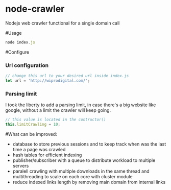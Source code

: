 # node-crawler
Nodejs web crawler functional for a single domain call

#Usage
```javascript
node index.js
```

#Configure
### Url configuration
```javascript
// change this url to your desired url inside index.js
let url = 'http://wiprodigital.com/';

```

### Parsing limit
I took the liberty to add a parsing limit, in case there's a big website like google, without a limit the crawler will keep going.
```javascript
// this value is located in the contructor()
this.limitCrawling = 10;
```


#What can be improved:
* database to store previous sessions and to keep track when was the last time a page was crawled
* hash tables for efficient indexing
* publisher/subscriber with a queue to distribute workload to multiple servers
* paralell crawling with multiple downloads in the same thread and multithreading to scale on each core with cluster module
* reduce indexed links length by removing main domain from internal links

